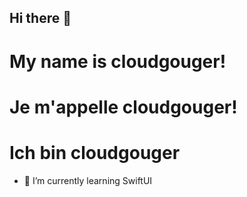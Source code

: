 ## Hi there 👋

# My name is cloudgouger!
# Je m'appelle cloudgouger!
# Ich bin cloudgouger

- 🌱 I’m currently learning SwiftUI
